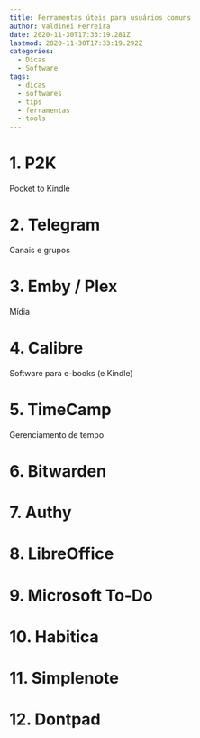 ```yaml
---
title: Ferramentas úteis para usuários comuns
author: Valdinei Ferreira
date: 2020-11-30T17:33:19.281Z
lastmod: 2020-11-30T17:33:19.292Z
categories:
  - Dicas
  - Software
tags:
  - dicas
  - softwares
  - tips
  - ferramentas
  - tools
---
```

# 1. P2K
Pocket to Kindle
# 2. Telegram
Canais e grupos
# 3. Emby / Plex
Mídia
# 4. Calibre
Software para e-books (e Kindle)
# 5. TimeCamp
Gerenciamento de tempo
# 6. Bitwarden
# 7. Authy
# 8. LibreOffice
# 9. Microsoft To-Do
# 10. Habitica
# 11. Simplenote
# 12. Dontpad